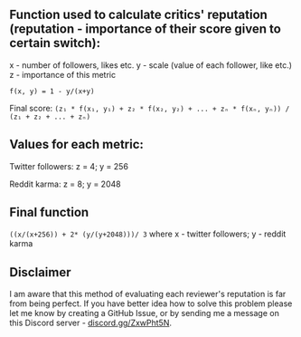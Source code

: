 ## Function used to calculate critics' reputation (reputation - importance of their score given to certain switch):
x - number of followers, likes etc.
y - scale (value of each follower, like etc.)
z - importance of this metric

`f(x, y) = 1 - y/(x+y)`

Final score:
`(z₁ * f(x₁, y₁) + z₂ * f(x₂, y₂) + ... + zₙ * f(xₙ, yₙ)) / (z₁ + z₂ + ... + zₙ)`

## Values for each metric:
Twitter followers:
z = 4; y = 256

Reddit karma:
z = 8; y = 2048

## Final function
`((x/(x+256)) + 2* (y/(y+2048)))/ 3`
where x - twitter followers; y - reddit karma

## Disclaimer
I am aware that this method of evaluating each reviewer's reputation is far from being perfect. If you have better idea how to solve this problem please let me know by creating a GitHub Issue, or by sending me a message on this Discord server - [discord.gg/ZxwPht5N](https://discord.gg/ZxwPht5N).